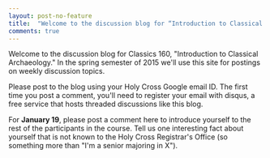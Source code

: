 ```yaml
---
layout: post-no-feature
title:  "Welcome to the discussion blog for “Introduction to Classical Archaeology”"
comments: true
---
```


Welcome to the discussion blog for Classics 160, "Introduction to Classical Archaeology." In the spring semester of 2015 we'll use this site for postings on weekly discussion topics.

Please post to the blog using your Holy Cross Google email ID.  The first time you post a comment, you'll need to register your email with disqus, a free service that hosts threaded discussions like this blog.

For **January 19**, please post a comment here to introduce yourself to the rest of the participants in the course.  Tell us one interesting fact about yourself that is not known to the Holy Cross Registrar's Office (so something more than "I'm a senior majoring in X").